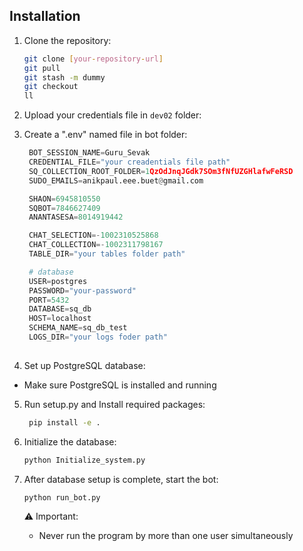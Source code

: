 
## Installation

1. Clone the repository:
   ```bash
   git clone [your-repository-url]
   git pull
   git stash -m dummy
   git checkout
   ll
   ```
2. Upload your credentials file in `dev02` folder:

3. Create a ".env" named file in bot folder:
   ```python
    BOT_SESSION_NAME=Guru_Sevak
    CREDENTIAL_FILE="your creadentials file path"
    SQ_COLLECTION_ROOT_FOLDER=1QzOdJnqJGdk7SOm3fNfUZGHlafwFeRSD
    SUDO_EMAILS=anikpaul.eee.buet@gmail.com

    SHAON=6945810550
    SQBOT=7846627409
    ANANTASESA=8014919442

    CHAT_SELECTION=-1002310525868
    CHAT_COLLECTION=-1002311798167
    TABLE_DIR="your tables folder path"

    # database
    USER=postgres
    PASSWORD="your-password"
    PORT=5432
    DATABASE=sq_db
    HOST=localhost
    SCHEMA_NAME=sq_db_test
    LOGS_DIR="your logs foder path"
    
4. Set up PostgreSQL database:
  - Make sure PostgreSQL is installed and running

5. Run setup.py and Install required packages:
   ```bash
    pip install -e .
   ```
6. Initialize the database:
   ```bash
   python Initialize_system.py
   ```
7. After database setup is complete, start the bot:
   ```bash
   python run_bot.py
   ```
   
   ⚠️ Important: 
   - Never run the program by more than one user simultaneously


